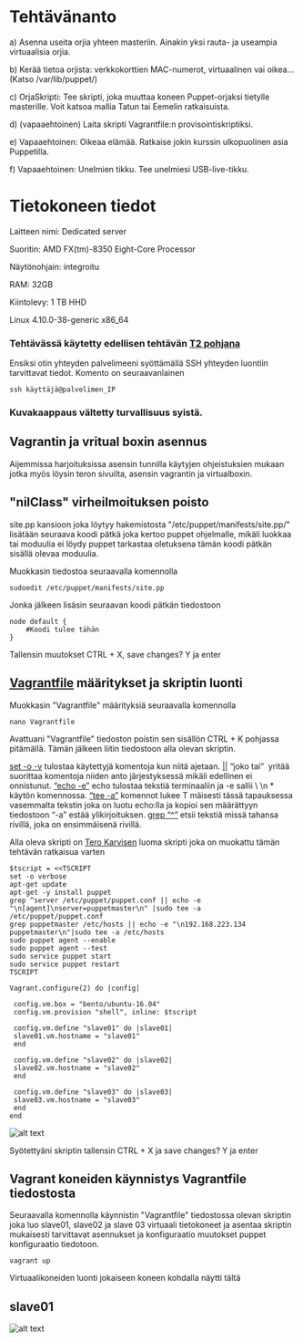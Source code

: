 # Tehtävänanto

a) Asenna useita orjia yhteen masteriin. Ainakin yksi rauta- ja useampia virtuaalisia orjia.

b) Kerää tietoa orjista: verkkokorttien MAC-numerot, virtuaalinen vai oikea… (Katso /var/lib/puppet/)

c) OrjaSkripti: Tee skripti, joka muuttaa koneen Puppet-orjaksi tietylle masterille. Voit katsoa mallia Tatun tai Eemelin ratkaisuista.

d) (vapaaehtoinen) Laita skripti Vagrantfile:n provisointiskriptiksi.

e) Vapaaehtoinen: Oikeaa elämää. Ratkaise jokin kurssin ulkopuolinen asia Puppetilla.

f) Vapaaehtoinen: Unelmien tikku. Tee unelmiesi USB-live-tikku.



# Tietokoneen tiedot

Laitteen nimi: Dedicated server

Suoritin: AMD FX(tm)-8350 Eight-Core Processor

Näytönohjain: integroitu

RAM: 32GB

Kiintolevy: 1 TB HHD

Linux 4.10.0-38-generic x86_64

### Tehtävässä käytetty edellisen tehtävän [T2 pohjana](https://github.com/siavonen/Puppet-master/tree/master/harjoitukset/H2)


Ensiksi otin yhteyden palvelimeeni syöttämällä SSH yhteyden luontiin tarvittavat tiedot. Komento on seuraavanlainen

```
ssh käyttäjä@palvelimen_IP
```

### Kuvakaappaus vältetty turvallisuus syistä.

## Vagrantin ja vritual boxin asennus

Aijemmissa harjoituksissa asensin tunnilla käytyjen ohjeistuksien mukaan jotka myös löysin teron sivuilta, asensin vagrantin ja virtualboxin.

## "nilClass" virheilmoituksen poisto

site.pp kansioon joka löytyy hakemistosta "/etc/puppet/manifests/site.pp/" lisätään seuraava koodi pätkä joka kertoo puppet ohjelmalle, mikäli luokkaa tai moduulia ei löydy puppet tarkastaa oletuksena tämän koodi pätkän sisällä olevaa moduulia.

Muokkasin tiedostoa seuraavalla komennolla

```
sudoedit /etc/puppet/manifests/site.pp
```

Jonka jälkeen lisäsin seuraavan koodi pätkän tiedostoon


```
node default {
	#Koodi tulee tähän
} 
```

Tallensin muutokset CTRL + X, save changes? Y ja enter

## [Vagrantfile](https://www.vagrantup.com/docs/vagrantfile/tips.html) määritykset ja skriptin luonti

Muokkasin "Vagrantfile" määrityksiä seuraavalla komennolla

```
nano Vagrantfile
```

Avattuani "Vagrantfile" tiedoston poistin sen sisällön CTRL + K pohjassa pitämällä. Tämän jälkeen liitin tiedostoon alla olevan skriptin.

[set -o -v](https://www.computerhope.com/unix/uset.htm) tulostaa käytettyjä komentoja kun niitä ajetaan.
[||](https://unix.stackexchange.com/questions/24684/confusing-use-of-and-operators) “joko tai”  yritää suorittaa komentoja niiden anto järjestyksessä mikäli edellinen ei onnistunut.
[“echo -e”](https://www.computerhope.com/unix/uecho.htm) echo tulostaa tekstiä terminaaliin ja -e sallii \ \n \* käytön komennossa.
[“tee -a”](https://www.computerhope.com/unix/utee.htm) komennot lukee T mäisesti tässä tapauksessa vasemmalta tekstin joka on luotu echo:lla ja kopioi sen määrättyyn tiedostoon “-a” estää ylikirjoituksen.
[grep “^”](https://www.computerhope.com/unix/ugrep.htm) etsii tekstiä missä tahansa rivillä, joka on ensimmäisenä rivillä.

Alla oleva skripti on [Tero Karvisen](http://terokarvinen.com/2017/provision-multiple-virtual-puppet-slaves-with-vagrant) luoma skripti joka on muokattu tämän tehtävän ratkaisua varten

```
$tscript = <<TSCRIPT
set -o verbose
apt-get update
apt-get -y install puppet
grep ^server /etc/puppet/puppet.conf || echo -e "\n[agent]\nserver=puppetmaster\n" |sudo tee -a /etc/puppet/puppet.conf
grep puppetmaster /etc/hosts || echo -e "\n192.168.223.134 puppetmaster\n"|sudo tee -a /etc/hosts
sudo puppet agent --enable
sudo puppet agent --test
sudo service puppet start
sudo service puppet restart
TSCRIPT

Vagrant.configure(2) do |config|

 config.vm.box = "bento/ubuntu-16.04"
 config.vm.provision "shell", inline: $tscript

 config.vm.define "slave01" do |slave01|
 slave01.vm.hostname = "slave01"
 end

 config.vm.define "slave02" do |slave02|
 slave02.vm.hostname = "slave02"
 end

 config.vm.define "slave03" do |slave03|
 slave03.vm.hostname = "slave03"
 end
end
```

![alt text](https://github.com/siavonen/Puppet-master/blob/master/harjoitukset/H3/pics/1.png)

Syötettyäni skriptin tallensin CTRL + X ja save changes? Y ja enter

## Vagrant koneiden käynnistys Vagrantfile tiedostosta

Seuraavalla komennolla käynnistin "Vagrantfile" tiedostossa olevan skriptin joka luo slave01, slave02 ja slave 03 virtuaali tietokoneet ja asentaa skriptin mukaisesti tarvittavat asennukset ja konfiguraatio muutokset puppet konfiguraatio tiedotoon.

```
vagrant up
```

Virtuaalikoneiden luonti jokaiseen koneen kohdalla näytti tältä

## slave01

![alt text](https://github.com/siavonen/Puppet-master/blob/master/harjoitukset/H3/pics/2.png)















